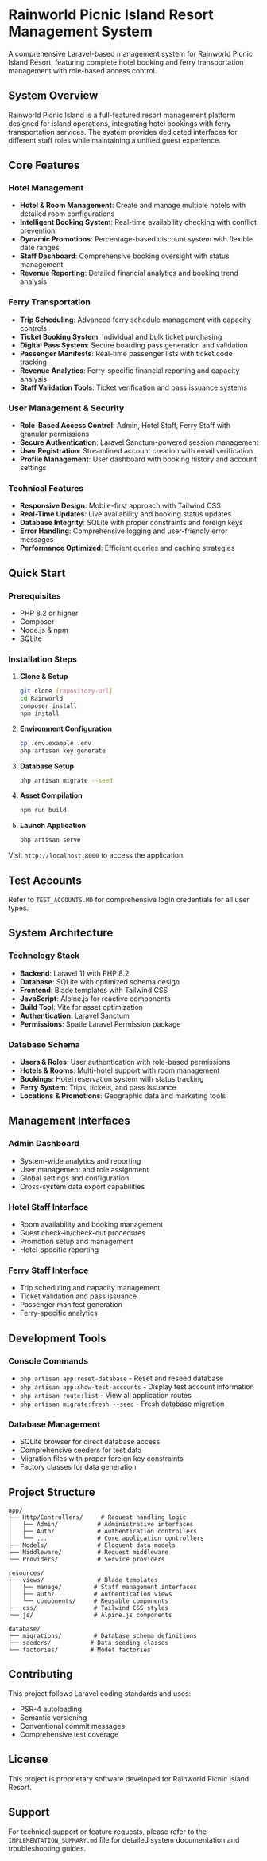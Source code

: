# Rainworld Picnic Island Resort Management System

A comprehensive Laravel-based management system for Rainworld Picnic Island Resort, featuring complete hotel booking and ferry transportation management with role-based access control.

## System Overview

Rainworld Picnic Island is a full-featured resort management platform designed for island operations, integrating hotel bookings with ferry transportation services. The system provides dedicated interfaces for different staff roles while maintaining a unified guest experience.

## Core Features

### Hotel Management
- **Hotel & Room Management**: Create and manage multiple hotels with detailed room configurations
- **Intelligent Booking System**: Real-time availability checking with conflict prevention
- **Dynamic Promotions**: Percentage-based discount system with flexible date ranges
- **Staff Dashboard**: Comprehensive booking oversight with status management
- **Revenue Reporting**: Detailed financial analytics and booking trend analysis

### Ferry Transportation
- **Trip Scheduling**: Advanced ferry schedule management with capacity controls
- **Ticket Booking System**: Individual and bulk ticket purchasing
- **Digital Pass System**: Secure boarding pass generation and validation
- **Passenger Manifests**: Real-time passenger lists with ticket code tracking
- **Revenue Analytics**: Ferry-specific financial reporting and capacity analysis
- **Staff Validation Tools**: Ticket verification and pass issuance systems

### User Management & Security
- **Role-Based Access Control**: Admin, Hotel Staff, Ferry Staff with granular permissions
- **Secure Authentication**: Laravel Sanctum-powered session management
- **User Registration**: Streamlined account creation with email verification
- **Profile Management**: User dashboard with booking history and account settings

### Technical Features
- **Responsive Design**: Mobile-first approach with Tailwind CSS
- **Real-Time Updates**: Live availability and booking status updates
- **Database Integrity**: SQLite with proper constraints and foreign keys
- **Error Handling**: Comprehensive logging and user-friendly error messages
- **Performance Optimized**: Efficient queries and caching strategies

## Quick Start

### Prerequisites
- PHP 8.2 or higher
- Composer
- Node.js & npm
- SQLite

### Installation Steps

1. **Clone & Setup**
   ```bash
   git clone [repository-url]
   cd Rainworld
   composer install
   npm install
   ```

2. **Environment Configuration**
   ```bash
   cp .env.example .env
   php artisan key:generate
   ```

3. **Database Setup**
   ```bash
   php artisan migrate --seed
   ```

4. **Asset Compilation**
   ```bash
   npm run build
   ```

5. **Launch Application**
   ```bash
   php artisan serve
   ```

Visit `http://localhost:8000` to access the application.

## Test Accounts

Refer to `TEST_ACCOUNTS.MD` for comprehensive login credentials for all user types.

## System Architecture

### Technology Stack
- **Backend**: Laravel 11 with PHP 8.2
- **Database**: SQLite with optimized schema design
- **Frontend**: Blade templates with Tailwind CSS
- **JavaScript**: Alpine.js for reactive components
- **Build Tool**: Vite for asset optimization
- **Authentication**: Laravel Sanctum
- **Permissions**: Spatie Laravel Permission package

### Database Schema
- **Users & Roles**: User authentication with role-based permissions
- **Hotels & Rooms**: Multi-hotel support with room management
- **Bookings**: Hotel reservation system with status tracking
- **Ferry System**: Trips, tickets, and pass issuance
- **Locations & Promotions**: Geographic data and marketing tools

## Management Interfaces

### Admin Dashboard
- System-wide analytics and reporting
- User management and role assignment
- Global settings and configuration
- Cross-system data export capabilities

### Hotel Staff Interface
- Room availability and booking management
- Guest check-in/check-out procedures
- Promotion setup and management
- Hotel-specific reporting

### Ferry Staff Interface
- Trip scheduling and capacity management
- Ticket validation and pass issuance
- Passenger manifest generation
- Ferry-specific analytics

## Development Tools

### Console Commands
- `php artisan app:reset-database` - Reset and reseed database
- `php artisan app:show-test-accounts` - Display test account information
- `php artisan route:list` - View all application routes
- `php artisan migrate:fresh --seed` - Fresh database migration

### Database Management
- SQLite browser for direct database access
- Comprehensive seeders for test data
- Migration files with proper foreign key constraints
- Factory classes for data generation

## Project Structure

```
app/
├── Http/Controllers/     # Request handling logic
│   ├── Admin/           # Administrative interfaces
│   ├── Auth/            # Authentication controllers
│   └── ...              # Core application controllers
├── Models/              # Eloquent data models
├── Middleware/          # Request middleware
└── Providers/           # Service providers

resources/
├── views/               # Blade templates
│   ├── manage/         # Staff management interfaces
│   ├── auth/           # Authentication views
│   └── components/     # Reusable components
├── css/                # Tailwind CSS styles
└── js/                 # Alpine.js components

database/
├── migrations/         # Database schema definitions
├── seeders/           # Data seeding classes
└── factories/         # Model factories
```

## Contributing

This project follows Laravel coding standards and uses:
- PSR-4 autoloading
- Semantic versioning
- Conventional commit messages
- Comprehensive test coverage

## License

This project is proprietary software developed for Rainworld Picnic Island Resort.

## Support

For technical support or feature requests, please refer to the `IMPLEMENTATION_SUMMARY.md` file for detailed system documentation and troubleshooting guides.
